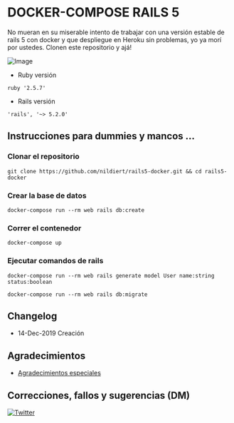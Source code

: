 # DOCKER-COMPOSE RAILS 5

No mueran en su miserable intento de trabajar con una versión estable de rails 5 con docker y que despliegue en Heroku sin problemas, yo ya morí por ustedes. Clonen este repositorio y ajá!

![Image](https://www.freecodecamp.org/news/content/images/2019/08/image-136-2.png)

* Ruby versión

`ruby '2.5.7'`

* Rails versión

`'rails', '~> 5.2.0'`

## Instrucciones para dummies y mancos ...

### Clonar el repositorio

`git clone https://github.com/nildiert/rails5-docker.git && cd rails5-docker`


### Crear la base de datos

`docker-compose run --rm web rails db:create`


### Correr el contenedor
`docker-compose up`



### Ejecutar comandos de rails

`docker-compose run --rm web rails generate model User name:string status:boolean`

`docker-compose run --rm web rails db:migrate`



## Changelog
* 14-Dec-2019 Creación




## Agradecimientos
* [Agradecimientos especiales](https://lmgtfy.com/?q=A+t%C3%AD+cosita!!)




## Correcciones, fallos y sugerencias (DM)
[![Twitter](https://img.icons8.com/clouds/2x/twitter.png)](https://twitter.com/nildiert)
